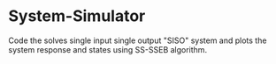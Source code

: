# System-Simulator
Code the solves single input single output "SISO" system and plots the system response and states using SS-SSEB algorithm.
